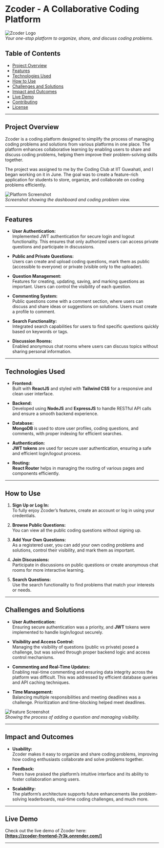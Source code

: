 # Zcoder - A Collaborative Coding Platform

![Zcoder Logo](https://drive.google.com/uc?export=view&id=1WD8odUWjzJ7Hy_OXdr_lg-mrMIFilbUe)  
*Your one-stop platform to organize, share, and discuss coding problems.*

## Table of Contents
- [Project Overview](#project-overview)
- [Features](#features)
- [Technologies Used](#technologies-used)
- [How to Use](#how-to-use)
- [Challenges and Solutions](#challenges-and-solutions)
- [Impact and Outcomes](#impact-and-outcomes)
- [Live Demo](#live-demo)
- [Contributing](#contributing)
- [License](#license)

---

## Project Overview

Zcoder is a coding platform designed to simplify the process of managing coding problems and solutions from various platforms in one place. The platform enhances collaborative learning by enabling users to share and discuss coding problems, helping them improve their problem-solving skills together.

The project was assigned to me by the Coding Club at IIT Guwahati, and I began working on it in June. The goal was to create a feature-rich application for students to store, organize, and collaborate on coding problems efficiently.

![Platform Screenshot](https://drive.google.com/uc?export=view&id=1CD3pfRoJvOdx3swc-iKAjhKdZJ6OwWeT)  
*Screenshot showing the dashboard and coding problem view.*

---

## Features

- **User Authentication:**  
  Implemented JWT authentication for secure login and logout functionality. This ensures that only authorized users can access private questions and participate in discussions.
  
- **Public and Private Questions:**  
  Users can create and upload coding questions, mark them as public (accessible to everyone) or private (visible only to the uploader).
  
- **Question Management:**  
  Features for creating, updating, saving, and marking questions as important. Users can control the visibility of each question.

- **Commenting System:**  
  Public questions come with a comment section, where users can discuss and share ideas or suggestions on solutions. Users must create a profile to comment.

- **Search Functionality:**  
  Integrated search capabilities for users to find specific questions quickly based on keywords or tags.

- **Discussion Rooms:**  
  Enabled anonymous chat rooms where users can discuss topics without sharing personal information.

---

## Technologies Used

- **Frontend:**  
  Built with **ReactJS** and styled with **Tailwind CSS** for a responsive and clean user interface.

- **Backend:**  
  Developed using **NodeJS** and **ExpressJS** to handle RESTful API calls and ensure a smooth backend experience.

- **Database:**  
  **MongoDB** is used to store user profiles, coding questions, and comments, with proper indexing for efficient searches.

- **Authentication:**  
  **JWT tokens** are used for secure user authentication, ensuring a safe and efficient login/logout process.

- **Routing:**  
  **React Router** helps in managing the routing of various pages and components efficiently.

---

## How to Use

1. **Sign Up or Log In:**  
   To fully enjoy Zcoder’s features, create an account or log in using your credentials.
   
2. **Browse Public Questions:**  
   You can view all the public coding questions without signing up.

3. **Add Your Own Questions:**  
   As a registered user, you can add your own coding problems and solutions, control their visibility, and mark them as important.

4. **Join Discussions:**  
   Participate in discussions on public questions or create anonymous chat rooms for more interactive learning.

5. **Search Questions:**  
   Use the search functionality to find problems that match your interests or needs.

---

## Challenges and Solutions

- **User Authentication:**  
  Ensuring secure authentication was a priority, and **JWT** tokens were implemented to handle login/logout securely.

- **Visibility and Access Control:**  
  Managing the visibility of questions (public vs private) posed a challenge, but was solved through proper backend logic and access control mechanisms.

- **Commenting and Real-Time Updates:**  
  Enabling real-time commenting and ensuring data integrity across the platform was difficult. This was addressed by efficient database queries and API caching techniques.

- **Time Management:**  
  Balancing multiple responsibilities and meeting deadlines was a challenge. Prioritization and time-blocking helped meet deadlines.

![Feature Screenshot](https://drive.google.com/uc?export=view&id=1jAKb7rgm3i7bhFVQ4q9Q3dNUsPlRDHHR)  
*Showing the process of adding a question and managing visibility.*

---

## Impact and Outcomes

- **Usability:**  
  Zcoder makes it easy to organize and share coding problems, improving how coding enthusiasts collaborate and solve problems together.

- **Feedback:**  
  Peers have praised the platform’s intuitive interface and its ability to foster collaboration among users.

- **Scalability:**  
  The platform’s architecture supports future enhancements like problem-solving leaderboards, real-time coding challenges, and much more.

---

## Live Demo

Check out the live demo of Zcoder here:  
**[https://zcoder-frontend-7r3k.onrender.com/]**

---

